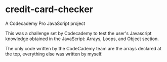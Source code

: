 # credit-card-checker
A Codecademy Pro JavaScript project

This was a challenge set by Codecademy to test the user's Javascript knowledge obtained in the JavaScript: Arrays, Loops, and Object section.

The only code written by the CodeCademy team are the arrays declared at the top, everything else was written by myself.
